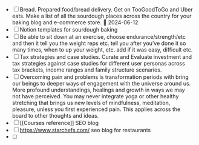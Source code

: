- [ ] Bread. Prepared food/bread delivery. Get on TooGoodToGo and Uber eats. Make a list of all the sourdough places across the country for your baking blog and e-commerce store. 🛫 2024-06-12
- [ ]  Notion templates for sourdough baking
- [ ] Be able to sit down at an exercise, choose endurance/strength/etc and then it tell you the weight reps etc. tell you after you’ve done it so many times, when to up your weight, etc. add if it was easy, difficult etc.
- [ ] Tax strategies and case studies. Curate and Evaluate investment and tax strategies against case studies for different user personas across tax brackets, income ranges and family structure scenarios.
- [ ]  Overcoming pain and problems is transformation periods with bring our beings to deeper ways of engagement with the universe around us. More profound understandings, healings and growth in ways we may not have perceived. You may never integrate yoga or other healthy stretching that brings us new levels of mindfulness, meditation, pleasure, unless you first experienced pain. This applies across the board to other thoughts and ideas. 
- [ ] [[Courses reference]] SEO blog
- [ ] https://www.starchefs.com/ seo blog for restaurants
- [ ] 